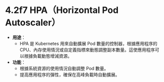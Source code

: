 # 4.2f7 HPA（Horizontal Pod Autoscaler）

- **用途**：
	- HPA 是 Kubernetes 用來自動擴展 Pod 數量的控制器，根據應用程序的 CPU、內存使用情況或自定義指標來動態調整副本數量。這使應用程序可以根據負載動態增減資源。
- **功能**：
	- 根據系統資源的使用情況自動調整 Pod 數量。
	- 提高應用程序的彈性，確保在高峰負載時自動擴展。